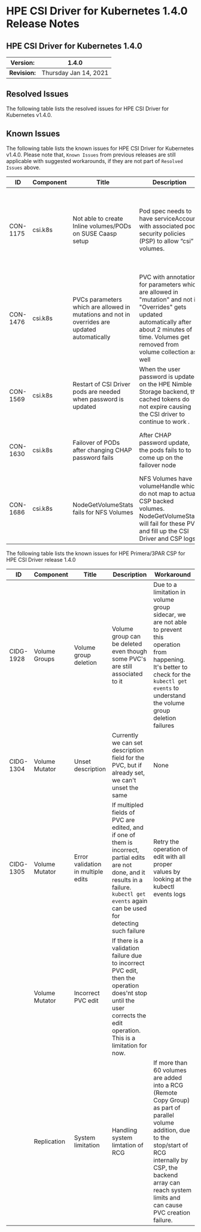 # HPE CSI Driver for Kubernetes 1.4.0 Release Notes

## HPE CSI Driver for Kubernetes 1.4.0

| **Version:** |1.4.0|
|--------------|-----|
| **Revision:** | Thursday Jan 14, 2021 |

## Resolved Issues

The following table lists the resolved issues for HPE CSI Driver for Kubernetes v1.4.0.

## Known Issues

The following table lists the known issues for HPE CSI Driver for Kubernetes v1.4.0. Please note that, `Known Issues` from previous releases are still applicable with suggested workarounds, if they are not part of `Resolved Issues` above.

|ID|Component |Title|Description|Workaround|
|--|---------|-----|-----------|----------|
|CON-1175|csi.k8s|Not able to create Inline volumes/PODs on SUSE Caasp setup|Pod spec needs to have serviceAccount with associated pod security policies (PSP) to allow “csi” volumes.|1. Add "csi" to the "Privileged" PSP volume list. kubectl edit psp suse.caasp.psp.privileged <br />2. Create Service account & cluster bindings for pod-inline. <br />3. Add the service account created in step 2 in pod spec.<br />Please refer to https://documentation.suse.com/suse-caasp/4.2/single-html/caasp-admin/index.html#_pod_security_policies.
|CON-1476|csi.k8s|PVCs parameters which are allowed in mutations and not in overrides are updated automatically	|PVC with annotation for parameters which are allowed in "mutation" and not in "Overrides" gets updated automatically after about 2 minutes of time. Volumes get removed from volume collection as well	|Mutation fields need to be present for overrides in storage class to prevent this error.|
|CON-1569|csi.k8s|Restart of CSI Driver pods are needed when password is updated|When the user password is updated on the HPE Nimble Storage backend, the cached tokens do not expire causing the CSI driver to continue to work .|HPE CSI driver pods need to be restarted after making any change to the password.|
|CON-1630|csi.k8s|Failover of PODs after changing CHAP password fails|After CHAP password update, the pods fails to to come up on the failover node|Sometimes, we have seen that the pods get created on the failover node first before getting deleted from the original node. To overcome this, cordon the original node and then perform a drain of the pods.|
|CON-1686|csi.k8s|NodeGetVolumeStats fails for NFS Volumes| NFS Volumes have volumeHandle which do not map to actual CSP backed volumes. NodeGetVolumeStats will fail for these PVC and fill up the CSI Driver and CSP logs.| This is fixed with quay.io/hpestorage/csi-driver:v1.4.0-CON-1686 and will be officially available in the next release.| 


The following table lists the known issues for HPE Primera/3PAR CSP for HPE CSI Driver release 1.4.0

|ID|Component |Title|Description|Workaround|
|--|---------|-----|-----------|----------|
|CIDG-1928|Volume Groups | Volume group deletion|Volume group can be deleted even though some PVC's are still associated to it | Due to a limitation in volume group sidecar, we are not able to prevent this operation from happening. It's better to check for the `kubectl get events` to understand the volume group deletion failures|
|CIDG-1304|Volume Mutator| Unset description | Currently we can set description field for the PVC, but if already set, we can't unset the same| None |
|CIDG-1305|Volume Mutator| Error validation in multiple edits | If multipled fields of PVC are edited, and if one of them is incorrect, partial edits are not done, and it results in a failure. `kubectl get events` again can be used for detecting such failure| Retry the operation of edit with all proper values by looking at the kubectl events logs|
||Volume Mutator| Incorrect PVC edit| If there is a validation failure due to incorrect PVC edit, then the operation does'nt stop until the user corrects the edit operation. This is a limitation for now.|
||Replication| System limitation|Handling system limtation of RCG| If more than 60 volumes are added into a RCG (Remote Copy Group) as part of parallel volume addition, due to the stop/start of RCG internally by CSP, the backend array can reach system limits and can cause PVC creation failure. | Limit the number of PVC's to be added to a RCG when done parallely|
